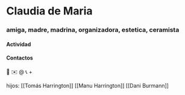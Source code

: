 # Claudia de Maria
### amiga, madre, madrina, organizadora, estetica, ceramista

#### Actividad

#### Contactos
📍
✉️ @
📞 +

hijos: [[Tomás Harrington]] [[Manu Harrington]] [[Dani Burmann]]